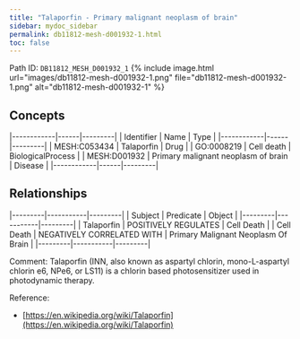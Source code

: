 ```yaml
---
title: "Talaporfin - Primary malignant neoplasm of brain"
sidebar: mydoc_sidebar
permalink: db11812-mesh-d001932-1.html
toc: false 
---
```



Path ID: `DB11812_MESH_D001932_1`
{% include image.html url="images/db11812-mesh-d001932-1.png" file="db11812-mesh-d001932-1.png" alt="db11812-mesh-d001932-1" %}

## Concepts

|------------|------|---------|
| Identifier | Name | Type    |
|------------|------|---------|
| MESH:C053434 | Talaporfin | Drug |
| GO:0008219 | Cell death | BiologicalProcess |
| MESH:D001932 | Primary malignant neoplasm of brain | Disease |
|------------|------|---------|

## Relationships

|---------|-----------|---------|
| Subject | Predicate | Object  |
|---------|-----------|---------|
| Talaporfin | POSITIVELY REGULATES | Cell Death |
| Cell Death | NEGATIVELY CORRELATED WITH | Primary Malignant Neoplasm Of Brain |
|---------|-----------|---------|

Comment: Talaporfin (INN, also known as aspartyl chlorin, mono-L-aspartyl chlorin e6, NPe6, or LS11) is a chlorin based photosensitizer used in photodynamic therapy.

Reference: 
  - [https://en.wikipedia.org/wiki/Talaporfin](https://en.wikipedia.org/wiki/Talaporfin)
